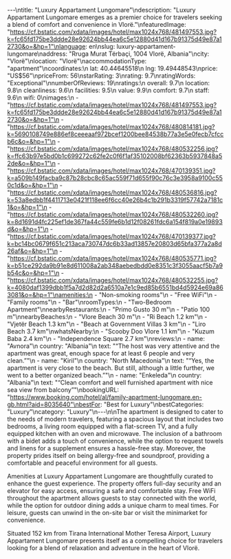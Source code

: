 ---\ntitle: "Luxury Appartament Lungomare"\ndescription: "Luxury Appartament Lungomare emerges as a premier choice for travelers seeking a blend of comfort and convenience in Vlorë."\nfeaturedImage: "https://cf.bstatic.com/xdata/images/hotel/max1024x768/481497553.jpg?k=fc65fd175be3ddde28e92624bb44ea6c5e12880d41d167b91375d49e87a12730&o=&hp=1"\nlanguage: en\nslug: luxury-appartament-lungomare\naddress: "Rruga Murat Tërbaçi, 1004 Vlorë, Albania"\ncity: "Vlorë"\nlocation: "Vlorë"\naccommodationType: "apartment"\ncoordinates:\n  lat: 40.44645518\n  lng: 19.49448543\nprice: "US$56"\npriceFrom: 56\nstarRating: 3\nrating: 9.7\nratingWords: "Exceptional"\nnumberOfReviews: 19\nratings:\n  overall: 9.7\n  location: 9.8\n  cleanliness: 9.6\n  facilities: 9.5\n  value: 9.9\n  comfort: 9.7\n  staff: 9.6\n  wifi: 0\nimages:\n  - "https://cf.bstatic.com/xdata/images/hotel/max1024x768/481497553.jpg?k=fc65fd175be3ddde28e92624bb44ea6c5e12880d41d167b91375d49e87a12730&o=&hp=1"\n  - "https://cf.bstatic.com/xdata/images/hotel/max1024x768/480814181.jpg?k=5690108749e886ef8ceeeaaf972bcef1200bee84538b77a3e5e0fecb7cfccb6c&o=&hp=1"\n  - "https://cf.bstatic.com/xdata/images/hotel/max1024x768/480532256.jpg?k=ffc63b97e5bd0b1c699272c62fe2c0f6f1af35102008bf62363b5937848a52de&o=&hp=1"\n  - "https://cf.bstatic.com/xdata/images/hotel/max1024x768/470139351.jpg?k=a509b149facba9c87b28cbc8c65ac559f71d655f90c76c3e3958a9100c550c1d&o=&hp=1"\n  - "https://cf.bstatic.com/xdata/images/hotel/max1024x768/480536816.jpg?k=53a8edbb1f4411713e0421f118ee6f6cc40e26b4c1b291b3319f57742a7181c1&o=&hp=1"\n  - "https://cf.bstatic.com/xdata/images/hotel/max1024x768/480532260.jpg?k=8d1691d4fc225ef1de367fa44c559fe6b1d12f08261fdc6a154f819a0e19893d&o=&hp=1"\n  - "https://cf.bstatic.com/xdata/images/hotel/max1024x768/470139377.jpg?k=bc14bc0679f651c213aca730747dc6b33ad13857e20803d65bfa377a2a8d26af&o=&hp=1"\n  - "https://cf.bstatic.com/xdata/images/hotel/max1024x768/480535771.jpg?k=b51ce292da9b91e8d611008a2ab348aebedbdd0e8351c3f3055aacf5b7a9b54c&o=&hp=1"\n  - "https://cf.bstatic.com/xdata/images/hotel/max1024x768/480532255.jpg?k=4080daf1399dbb1f5a7d2d82d2a6510a7e1c9ed85b6551bd4d5924e69a863081&o=&hp=1"\namenities:\n  - "Non-smoking rooms"\n  - "Free WiFi"\n  - "Family rooms"\n  - "Bar"\nroomTypes:\n  - "Two-Bedroom Apartment"\nnearbyRestaurants:\n  - "Primo Gusto 30 m"\n  - "Patio 100 m"\nnearbyBeaches:\n  - "Vlore Beach 30 m"\n  - "Ri Beach 1.2 km"\n  - "Vjetër Beach 1.3 km"\n  - "Beach at Government Villas 3 km"\n  - "Liro Beach 3.7 km"\nwhatsNearby:\n  - "Scooby Doo Vlore 1.1 km"\n  - "Kuzum Baba 2.4 km"\n  - "Independence Square 2.7 km"\nreviews:\n  - name: "Avnora"\n    country: "Albania"\n    text: "“The host was very attentive and the apartment was great, enough space for at least 6 people and very clean.”"\n  - name: "Kiril"\n    country: "North Macedonia"\n    text: "“Yes, the apartment is very close to the beach. But still, although a little further, we went to a better organized beach.”"\n  - name: "Enkeleda"\n    country: "Albania"\n    text: "“Clean comfort and well furnished apartment with nice sea view from balcony”"\nbookingURL: "https://www.booking.com/hotel/al/family-apartment-lungomare.en-gb.html?aid=8035640"\nbestFor: "Best for Luxury"\nbestCategories: "Luxury"\ncategory: "Luxury"\n---\n\nThe apartment is designed to cater to the needs of modern travelers, featuring a spacious layout that includes two bedrooms, a living room equipped with a flat-screen TV, and a fully equipped kitchen with an oven and microwave. The inclusion of a bathroom with a bidet adds a touch of convenience, while the option to request towels and linens for a supplement ensures a hassle-free stay. Moreover, the property prides itself on being allergy-free and soundproof, providing a comfortable and peaceful environment for all guests.

Amenities at Luxury Appartament Lungomare are thoughtfully curated to enhance the guest experience. The property offers full-day security and an elevator for easy access, ensuring a safe and comfortable stay. Free WiFi throughout the apartment allows guests to stay connected with the world, while the option for outdoor dining adds a unique charm to meal times. For leisure, guests can unwind in the on-site bar or visit the minimarket for convenience.

Situated 152 km from Tirana International Mother Teresa Airport, Luxury Appartament Lungomare presents itself as a compelling choice for travelers looking for a blend of relaxation and adventure in the heart of Vlorë.